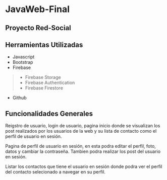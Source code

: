 # JavaWeb-Final

## Proyecto Red-Social

## Herramientas Utilizadas
* Javascript
* Bootstrap
* Firebase
> * Firebase Storage
> * Firebase Authentication
> * Firebase Firestore
* Github

## Funcionalidades Generales
Reigstro de usuario, login de usuario, pagina inicio donde se visualizan los post realizados por los usuarios de la web y su lista de contacto como el perfil de usuario en sesión.

Pagina de perfil de usuario en sesión, en esta podra editar el perfil, foto, datos y cambiar la contraseña. Tambien podra realizar los post del usuario en sesión.

Listar los contactos que tiene el usuario en sesión donde podra ver el perfil del contacto selecionado a navegar en su perfil.
